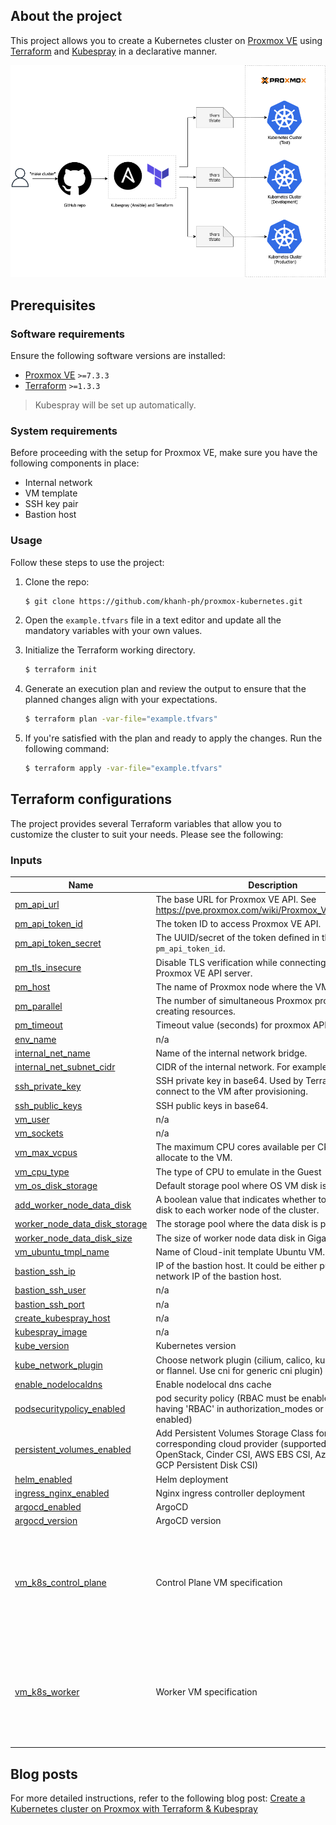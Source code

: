## About the project

This project allows you to create a Kubernetes cluster on [Proxmox VE](https://pve.proxmox.com/wiki/Main_Page) using [Terraform](https://www.terraform.io/) and [Kubespray](https://github.com/kubernetes-sigs/kubespray) in a declarative manner.

![Proxmox Kubernetes clusters](proxmox-kubernetes.png)

## Prerequisites

### Software requirements

Ensure the following software versions are installed:

* [Proxmox VE](https://www.proxmox.com/en/proxmox-ve/get-started/) `>=7.3.3`
* [Terraform](https://developer.hashicorp.com/terraform/tutorials/aws-get-started/install-cli/) `>=1.3.3`

> Kubespray will be set up automatically.

### System requirements

Before proceeding with the setup for Proxmox VE, make sure you have the following components in place:

* Internal network
* VM template
* SSH key pair
* Bastion host

### Usage

Follow these steps to use the project:

1. Clone the repo:

    ```sh
    $ git clone https://github.com/khanh-ph/proxmox-kubernetes.git
    ```

2. Open the `example.tfvars` file in a text editor and update all the mandatory variables with your own values.

3. Initialize the Terraform working directory.

    ```sh
    $ terraform init
    ```

4. Generate an execution plan and review the output to ensure that the planned changes align with your expectations.

    ```sh
    $ terraform plan -var-file="example.tfvars"
    ```

5. If you're satisfied with the plan and ready to apply the changes. Run the following command:

    ```sh
    $ terraform apply -var-file="example.tfvars"
    ```

## Terraform configurations

The project provides several Terraform variables that allow you to customize the cluster to suit your needs. Please see the following:

<!-- BEGINNING OF PRE-COMMIT-TERRAFORM DOCS HOOK -->
### Inputs

| Name | Description | Type | Default | Required |
|------|-------------|------|---------|:--------:|
| <a name="input_pm_api_url"></a> [pm\_api\_url](#input\_pm\_api\_url) | The base URL for Proxmox VE API. See https://pve.proxmox.com/wiki/Proxmox_VE_API#API_URL | `string` | n/a | yes |
| <a name="input_pm_api_token_id"></a> [pm\_api\_token\_id](#input\_pm\_api\_token\_id) | The token ID to access Proxmox VE API. | `string` | n/a | yes |
| <a name="input_pm_api_token_secret"></a> [pm\_api\_token\_secret](#input\_pm\_api\_token\_secret) | The UUID/secret of the token defined in the variable `pm_api_token_id`. | `string` | n/a | yes |
| <a name="input_pm_tls_insecure"></a> [pm\_tls\_insecure](#input\_pm\_tls\_insecure) | Disable TLS verification while connecting to the Proxmox VE API server. | `bool` | n/a | yes |
| <a name="input_pm_host"></a> [pm\_host](#input\_pm\_host) | The name of Proxmox node where the VM is placed. | `string` | n/a | yes |
| <a name="input_pm_parallel"></a> [pm\_parallel](#input\_pm\_parallel) | The number of simultaneous Proxmox processes. E.g: creating resources. | `number` | `2` | no |
| <a name="input_pm_timeout"></a> [pm\_timeout](#input\_pm\_timeout) | Timeout value (seconds) for proxmox API calls. | `number` | `600` | no |
| <a name="input_env_name"></a> [env\_name](#input\_env\_name) | n/a | `string` | `"test"` | no |
| <a name="input_internal_net_name"></a> [internal\_net\_name](#input\_internal\_net\_name) | Name of the internal network bridge. | `string` | `"vmbr1"` | no |
| <a name="input_internal_net_subnet_cidr"></a> [internal\_net\_subnet\_cidr](#input\_internal\_net\_subnet\_cidr) | CIDR of the internal network. For example: 10.0.1.0/24 | `string` | `""` | no |
| <a name="input_ssh_private_key"></a> [ssh\_private\_key](#input\_ssh\_private\_key) | SSH private key in base64. Used by Terraform client to connect to the VM after provisioning. | `string` | n/a | yes |
| <a name="input_ssh_public_keys"></a> [ssh\_public\_keys](#input\_ssh\_public\_keys) | SSH public keys in base64. | `string` | n/a | yes |
| <a name="input_vm_user"></a> [vm\_user](#input\_vm\_user) | n/a | `string` | `"ubuntu"` | no |
| <a name="input_vm_sockets"></a> [vm\_sockets](#input\_vm\_sockets) | n/a | `number` | `1` | no |
| <a name="input_vm_max_vcpus"></a> [vm\_max\_vcpus](#input\_vm\_max\_vcpus) | The maximum CPU cores available per CPU socket to allocate to the VM. | `number` | `2` | no |
| <a name="input_vm_cpu_type"></a> [vm\_cpu\_type](#input\_vm\_cpu\_type) | The type of CPU to emulate in the Guest | `string` | `"host"` | no |
| <a name="input_vm_os_disk_storage"></a> [vm\_os\_disk\_storage](#input\_vm\_os\_disk\_storage) | Default storage pool where OS VM disk is placed. | `string` | n/a | yes |
| <a name="input_add_worker_node_data_disk"></a> [add\_worker\_node\_data\_disk](#input\_add\_worker\_node\_data\_disk) | A boolean value that indicates whether to add a data disk to each worker node of the cluster. | `bool` | `false` | no |
| <a name="input_worker_node_data_disk_storage"></a> [worker\_node\_data\_disk\_storage](#input\_worker\_node\_data\_disk\_storage) | The storage pool where the data disk is placed. | `string` | `""` | no |
| <a name="input_worker_node_data_disk_size"></a> [worker\_node\_data\_disk\_size](#input\_worker\_node\_data\_disk\_size) | The size of worker node data disk in Gigabyte. | `string` | `10` | no |
| <a name="input_vm_ubuntu_tmpl_name"></a> [vm\_ubuntu\_tmpl\_name](#input\_vm\_ubuntu\_tmpl\_name) | Name of Cloud-init template Ubuntu VM. | `string` | `"ubuntu-2204"` | no |
| <a name="input_bastion_ssh_ip"></a> [bastion\_ssh\_ip](#input\_bastion\_ssh\_ip) | IP of the bastion host. It could be either public IP or local network IP of the bastion host. | `string` | `""` | no |
| <a name="input_bastion_ssh_user"></a> [bastion\_ssh\_user](#input\_bastion\_ssh\_user) | n/a | `string` | `"ubuntu"` | no |
| <a name="input_bastion_ssh_port"></a> [bastion\_ssh\_port](#input\_bastion\_ssh\_port) | n/a | `number` | `22` | no |
| <a name="input_create_kubespray_host"></a> [create\_kubespray\_host](#input\_create\_kubespray\_host) | n/a | `bool` | `true` | no |
| <a name="input_kubespray_image"></a> [kubespray\_image](#input\_kubespray\_image) | n/a | `string` | `"khanhphhub/kubespray:v2.22.0"` | no |
| <a name="input_kube_version"></a> [kube\_version](#input\_kube\_version) | Kubernetes version | `string` | `"v1.24.6"` | no |
| <a name="input_kube_network_plugin"></a> [kube\_network\_plugin](#input\_kube\_network\_plugin) | Choose network plugin (cilium, calico, kube-ovn, weave or flannel. Use cni for generic cni plugin) | `string` | `"calico"` | no |
| <a name="input_enable_nodelocaldns"></a> [enable\_nodelocaldns](#input\_enable\_nodelocaldns) | Enable nodelocal dns cache | `bool` | `false` | no |
| <a name="input_podsecuritypolicy_enabled"></a> [podsecuritypolicy\_enabled](#input\_podsecuritypolicy\_enabled) | pod security policy (RBAC must be enabled either by having 'RBAC' in authorization\_modes or kubeadm enabled) | `bool` | `false` | no |
| <a name="input_persistent_volumes_enabled"></a> [persistent\_volumes\_enabled](#input\_persistent\_volumes\_enabled) | Add Persistent Volumes Storage Class for corresponding cloud provider (supported: in-tree OpenStack, Cinder CSI, AWS EBS CSI, Azure Disk CSI, GCP Persistent Disk CSI) | `bool` | `false` | no |
| <a name="input_helm_enabled"></a> [helm\_enabled](#input\_helm\_enabled) | Helm deployment | `bool` | `false` | no |
| <a name="input_ingress_nginx_enabled"></a> [ingress\_nginx\_enabled](#input\_ingress\_nginx\_enabled) | Nginx ingress controller deployment | `bool` | `false` | no |
| <a name="input_argocd_enabled"></a> [argocd\_enabled](#input\_argocd\_enabled) | ArgoCD | `bool` | `false` | no |
| <a name="input_argocd_version"></a> [argocd\_version](#input\_argocd\_version) | ArgoCD version | `string` | `"v2.4.12"` | no |
| <a name="input_vm_k8s_control_plane"></a> [vm\_k8s\_control\_plane](#input\_vm\_k8s\_control\_plane) | Control Plane VM specification | `object({ node_count = number, vcpus = number, memory = number, disk_size = number })` | <pre>{<br>  "disk_size": 20,<br>  "memory": 1536,<br>  "node_count": 1,<br>  "vcpus": 2<br>}</pre> | no |
| <a name="input_vm_k8s_worker"></a> [vm\_k8s\_worker](#input\_vm\_k8s\_worker) | Worker VM specification | `object({ node_count = number, vcpus = number, memory = number, disk_size = number })` | <pre>{<br>  "disk_size": 20,<br>  "memory": 2048,<br>  "node_count": 2,<br>  "vcpus": 2<br>}</pre> | no |
<!-- END OF PRE-COMMIT-TERRAFORM DOCS HOOK -->

## Blog posts

For more detailed instructions, refer to the following blog post: [Create a Kubernetes cluster on Proxmox with Terraform & Kubespray](https://www.khanhph.com/install-proxmox-kubernetes/)
